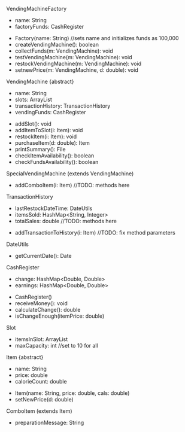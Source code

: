 VendingMachineFactory
- name: String
- factoryFunds: CashRegister
+ Factory(name: String) //sets name and initializes funds as 100,000
+ createVendingMachine(): boolean
+ collectFunds(m: VendingMachine): void
+ testVendingMachine(m: VendingMachine): void
+ restockVendingMachine(m: VendingMachine): void
+ setnewPrice(m: VendingMachine, d: double): void

VendingMachine {abstract}
- name: String
- slots: ArrayList<Slot>
- transactionHistory: TransactionHistory
- vendingFunds: CashRegister
+ addSlot(): void
+ addItemToSlot(i: Item): void
+ restockItem(i: Item): void
+ purchaseItem(d: double): Item
+ printSummary(): File
+ checkItemAvailability(): boolean
+ checkFundsAvailability(): boolean

SpecialVendingMachine (extends VendingMachine)
+ addComboItem(i: Item)
//TODO: methods here

TransactionHistory
- lastRestockDateTime: DateUtils
- itemsSold: HashMap<String, Integer>
- totalSales: double
//TODO: methods here
+ addTransactionToHistory(i: Item) //TODO: fix method parameters

DateUtils
+ getCurrentDate(): Date

CashRegister
- change: HashMap<Double, Double>
- earnings: HashMap<Double, Double>
+ CashRegister()
+ receiveMoney(): void
+ calculateChange(): double
+ isChangeEnough(itemPrice: double)

Slot
- itemsInSlot: ArrayList<Item>
- maxCapacity: int //set to 10 for all

Item {abstract}
- name: String
- price: double
- calorieCount: double
+ Item(name: String, price: double, cals: double)
+ setNewPrice(d: double)

ComboItem (extends Item)
- preparationMessage: String
